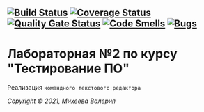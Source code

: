 [![Build Status](https://travis-ci.com/valeryami/ladybag2.svg?branch=main)](https://travis-ci.com/valeryami/ladybag2)
[![Coverage Status](https://coveralls.io/repos/github/valeryami_ladybag2/badge.svg?branch=main)](https://coveralls.io/github/valeryami_ladybag2?branch=main)
[![Quality Gate Status](https://sonarcloud.io/api/project_badges/measure?project=valeryami_ladybag2&metric=alert_status)](https://sonarcloud.io/dashboard?id=valeryami_ladybag2)
[![Code Smells](https://sonarcloud.io/api/project_badges/measure?project=valeryami_ladybag2&metric=code_smells)](https://sonarcloud.io/dashboard?id=valeryami_ladybag2)
[![Bugs](https://sonarcloud.io/api/project_badges/measure?project=valeryami_ladybag2&metric=bugs)](https://sonarcloud.io/dashboard?id=valeryami_ladybag2)
---

# Лабораторная №2 по курсу "Тестирование ПО"

Реализация `командного текстового редактора`
 


_Copyright &copy; 2021, Михеева Валерия_

